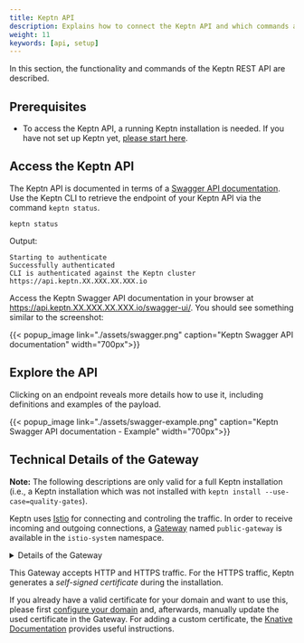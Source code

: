```yaml
---
title: Keptn API
description: Explains how to connect the Keptn API and which commands are available.
weight: 11
keywords: [api, setup]
---
```


In this section, the functionality and commands of the Keptn REST API are described.

## Prerequisites

- To access the Keptn API, a running Keptn installation is needed. If you have not set up Keptn yet, [please start here](../../installation/setup-keptn).


## Access the Keptn API

The Keptn API is documented in terms of a [Swagger API documentation](https://swagger.io/).
Use the Keptn CLI to retrieve the endpoint of your Keptn API via the command `keptn status`. 

```console
keptn status
```

Output:
```console
Starting to authenticate
Successfully authenticated
CLI is authenticated against the Keptn cluster https://api.keptn.XX.XXX.XX.XXX.io
```

Access the Keptn Swagger API documentation in your browser at https://api.keptn.XX.XXX.XX.XXX.io/swagger-ui/. You should see something similar to the screenshot:

{{< popup_image
    link="./assets/swagger.png"
    caption="Keptn Swagger API documentation"
    width="700px">}}

## Explore the API

Clicking on an endpoint reveals more details how to use it, including definitions and examples of the payload.

{{< popup_image
    link="./assets/swagger-example.png"
    caption="Keptn Swagger API documentation - Example"
    width="700px">}}

## Technical Details of the Gateway

**Note:** The following descriptions are only valid for a full Keptn installation 
(i.e., a Keptn installation which was not installed with `keptn install --use-case=quality-gates`).

Keptn uses [Istio](https://istio.io/) for connecting and controling the traffic.
In order to receive incoming and outgoing connections,
a [Gateway](https://istio.io/docs/reference/config/networking/gateway/) named `public-gateway` is available in the `istio-system` namespace.

<details><summary>Details of the Gateway</summary>
    <p>

    ```source
    apiVersion: networking.istio.io/v1alpha3
    kind: Gateway
    metadata:
    name: public-gateway
    namespace: istio-system
    spec:
    selector:
        istio: ingressgateway
    servers:
    - port:
        name: http
        number: 80
        protocol: HTTP
        hosts:
        - '*'    
    - hosts:
        - '*'
        port:
        name: https
        number: 443
        protocol: HTTPS
        tls:
        mode: SIMPLE
        privateKey: /etc/istio/ingressgateway-certs/tls.key
        serverCertificate: /etc/istio/ingressgateway-certs/tls.crt
    ```

</p>
</details>

This Gateway accepts HTTP and HTTPS traffic. 
For the HTTPS traffic, Keptn generates a *self-signed certificate* during the installation.

If you already have a valid certificate for your domain and want to use this, please 
first [configure your domain](../cli/#keptn-configure-domain) and,
afterwards, manually update the used certificate in the Gateway.
For adding a custom certificate, the [Knative Documentation](https://knative.dev/docs/serving/using-a-tls-cert/)
provides useful instructions.
